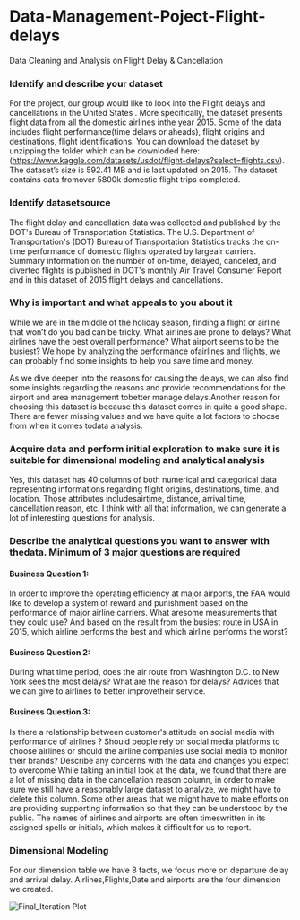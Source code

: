 # Data-Management-Poject-Flight-delays
Data Cleaning and Analysis on Flight Delay &amp; Cancellation


### Identify and describe your dataset
For the project, our group would like to look into the Flight delays and cancellations in the United States . More specifically, the dataset presents flight data from all the domestic airlines inthe year 2015. Some of the data includes flight performance(time delays or aheads), flight origins and destinations, flight identifications.
You can download the dataset by unzipping the folder which can be downloded here: (https://www.kaggle.com/datasets/usdot/flight-delays?select=flights.csv).
The dataset’s size is 592.41 MB and is last updated on 2015. The dataset contains data fromover 5800k domestic flight trips completed.

### Identify datasetsource
The flight delay and cancellation data was collected and published by the DOT's Bureau of Transportation Statistics. The U.S. Department of Transportation's (DOT) Bureau of Transportation Statistics tracks the on-time performance of domestic flights operated by largeair carriers. Summary information on the number of on-time, delayed, canceled, and diverted flights is published in DOT's monthly Air Travel Consumer Report and in this dataset of 2015 flight delays and cancellations.

### Why is important and what appeals to you about it
While we are in the middle of the holiday season, finding a flight or airline that won’t do you bad can be tricky. What airlines are prone to delays? What airlines have the best overall performance? What airport seems to be the busiest? We hope by analyzing the performance ofairlines and flights, we can probably find some insights to help you save time and money.

As we dive deeper into the reasons for causing the delays, we can also find some insights regarding the reasons and provide recommendations for the airport and area management tobetter manage delays.Another reason for choosing this dataset is because this dataset comes in quite a good shape. There are fewer missing values and we have quite a lot factors to choose from when it comes todata analysis.

### Acquire data and perform initial exploration to make sure it is suitable for dimensional modeling and analytical analysis
Yes, this dataset has 40 columns of both numerical and categorical data representing informations regarding flight origins, destinations, time, and location. Those attributes includesairtime, distance, arrival time, cancellation reason, etc. I think with all that information, we can generate a lot of interesting questions for analysis.
### Describe the analytical questions you want to answer with thedata. Minimum of 3 major questions are required
#### Business Question 1:
In order to improve the operating efficiency at major airports, the FAA would like to develop a system of reward and punishment based on the performance of major airline carriers. What aresome measurements that they could use? And based on the result from the busiest route in USA in 2015, which airline performs the best and which airline performs the worst?

#### Business Question 2:
During what time period, does the air route from Washington D.C. to New York sees the most delays? What are the reason for delays? Advices that we can give to airlines to better improvetheir service.

#### Business Question 3:
Is there a relationship between customer's attitude on social media with performance of airlines ? Should people rely on social media platforms to choose airlines or should the airline companies use social media to monitor their brands?
Describe any concerns with the data and changes you expect to overcome
While taking an initial look at the data, we found that there are a lot of missing data in the cancellation reason column, in order to make sure we still have a reasonably large dataset to analyze, we might have to delete this column.
Some other areas that we might have to make efforts on are providing supporting information so that they can be understood by the public. The names of airlines and airports are often timeswritten in its assigned spells or initials, which makes it difficult for us to report.

### Dimensional Modeling
For our dimension table we have 8 facts, we focus more on departure delay and arrival delay. Airlines,Flights,Date and airports are the four dimension we created.


![Final_Iteration Plot](https://github.com/pranjals26/Data-Management-Project-Flight-delays/blob/main/Dimensional%20Modeling.jpeg)

